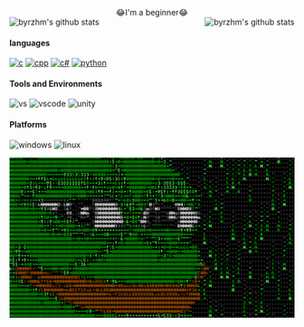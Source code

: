 <div style="text-align: center;">
    😂I'm a beginner😂
</div>

<div style="display: flex; justify-content: space-between;">
    <img src="https://github-readme-stats.vercel.app/api?username=byrzhm&show_icons=true&theme=radical&include_all_commits=true" alt="byrzhm's github stats"/>
    <img src="https://github-readme-stats.vercel.app/api/top-langs/?username=byrzhm&theme=radical&layout=compact" alt="byrzhm's github stats"/>
</div>

#### languages

[![c](https://img.shields.io/badge/C-A8B9CC?logo=c&logoColor=fff)](https://en.cppreference.com/w/c/language)
[![cpp](https://img.shields.io/badge/C++-00599C?logo=cplusplus&logoColor=fff)](https://en.cppreference.com/w/)
[![c#](https://img.shields.io/badge/C%23-512BD4?logo=csharp&logoColor=fff)](https://learn.microsoft.com/en-us/dotnet/csharp/)
[![python](https://img.shields.io/badge/python-3776AB?logo=python&logoColor=fff)](https://docs.python.org/3/)

#### Tools and Environments

![vs](https://img.shields.io/badge/VS-5C2D91?logo=Visual-Studio&logoColor=fff)
![vscode](https://img.shields.io/badge/VSCode-007ACC?logo=Visual-Studio&logoColor=fff)
![unity](https://img.shields.io/badge/Unity-000000?logo=unity&logoColor=fff)

#### Platforms

![windows](https://img.shields.io/badge/Windows_11-0078D4?logo=windows&logoColor=fff)
![linux](https://img.shields.io/badge/Linux-FCC624?logo=Linux&logoColor=fff)

![image](assets/wallhaven-jxyopy.png)